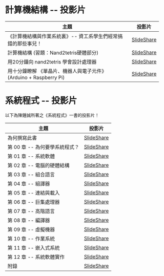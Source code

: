 # 計算機結構 -- 投影片

主題            | 投影片
----------------|--------------------------------------
《計算機結構與作業系統裏》-- 資工系學生們經常搞錯的那些事兒！ | [SlideShare](https://www.slideshare.net/ccckmit/ss-70707797)
計算機結構 (習題：Nand2tetris硬體部分) | [SlideShare](https://www.slideshare.net/ccckmit/nand2tetris-79925285)
用20分鐘向 nand2tetris 學會設計處理器 | [SlideShare](https://www.slideshare.net/ccckmit/20-nand2tetris)
用十分鐘瞭解 《單晶片、機器人與電子元件》 (Arduino + Raspberry Pi) | [SlideShare](https://www.slideshare.net/ccckmit/arduino-raspberry-pi-57222583)


# 系統程式 -- 投影片

以下為陳鍾誠所著之《系統程式》一書的投影片！

主題            | 投影片
----------------|--------------------------------------
為何撰寫此書    | [SlideShare](https://www.slideshare.net/ccckmit/ss-73472955)
第 00 章 -- 為何要學系統程式？ | [SlideShare](https://www.slideshare.net/ccckmit/0-73472882)
第 01 章 -- 系統軟體 | [SlideShare](https://www.slideshare.net/ccckmit/1-73472884)
第 02 章 -- 電腦的硬體結構 | [SlideShare](https://www.slideshare.net/ccckmit/2-73472886)
第 03 章 -- 組合語言 | [SlideShare](https://www.slideshare.net/ccckmit/3-73472890)
第 04 章 -- 組譯器| [SlideShare](https://www.slideshare.net/ccckmit/4-73472893)
第 05 章 -- 連結與載入 | [SlideShare](https://www.slideshare.net/ccckmit/5-73472900)
第 06 章 -- 巨集處理器 | [SlideShare](https://www.slideshare.net/ccckmit/6-73472903)
第 07 章 -- 高階語言 | [SlideShare](https://www.slideshare.net/ccckmit/7-73472909)
第 08 章 -- 編譯器 | [SlideShare](https://www.slideshare.net/ccckmit/8-73472916)
第 09 章 -- 虛擬機器 | [SlideShare](https://www.slideshare.net/ccckmit/9-73472922)
第 10 章 -- 作業系統 | [SlideShare](https://www.slideshare.net/ccckmit/10-73472927)
第 11 章 -- 嵌入式系統 | [SlideShare](https://www.slideshare.net/ccckmit/11-73472934)
第 12 章 -- 系統軟體實作 | [SlideShare](https://www.slideshare.net/ccckmit/12-73472945)
附錄    | [SlideShare](https://www.slideshare.net/ccckmit/ss-73472952)
